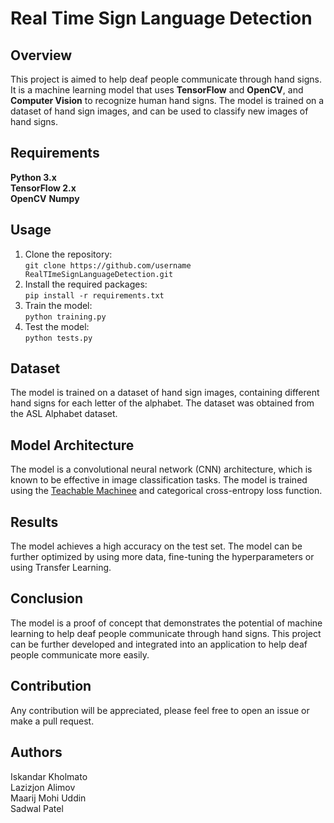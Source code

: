 # **Real Time Sign Language Detection**

## **Overview**
This project is aimed to help deaf people communicate through hand signs. It is a machine learning model that uses **TensorFlow** and **OpenCV**, and **Computer Vision** to recognize human hand signs. The model is trained on a dataset of hand sign images, and can be used to classify new images of hand signs.

## **Requirements**
**Python 3.x**\
**TensorFlow 2.x**\
**OpenCV**
**Numpy**

## **Usage**
1. Clone the repository: \
`git clone https://github.com/username RealTImeSignLanguageDetection.git`
2. Install the required packages:\
`pip install -r requirements.txt`
3. Train the model:\
`python training.py`
4. Test the model:\
`python tests.py`


## **Dataset**
The model is trained on a dataset of hand sign images, containing different hand signs for each letter of the alphabet. The dataset was obtained from the ASL Alphabet dataset.

## **Model Architecture**
The model is a convolutional neural network (CNN) architecture, which is known to be effective in image classification tasks. The model is trained using the <a href="https://teachablemachine.withgoogle.com/train">Teachable Machinee</a> and categorical cross-entropy loss function.

## **Results**
The model achieves a high accuracy on the test set. The model can be further optimized by using more data, fine-tuning the hyperparameters or using Transfer Learning.

## **Conclusion**
The model is a proof of concept that demonstrates the potential of machine learning to help deaf people communicate through hand signs. This project can be further developed and integrated into an application to help deaf people communicate more easily.

## **Contribution**
Any contribution will be appreciated, please feel free to open an issue or make a pull request.

## **Authors**
Iskandar Kholmato\
Lazizjon Alimov\
Maarij Mohi Uddin\
Sadwal Patel
